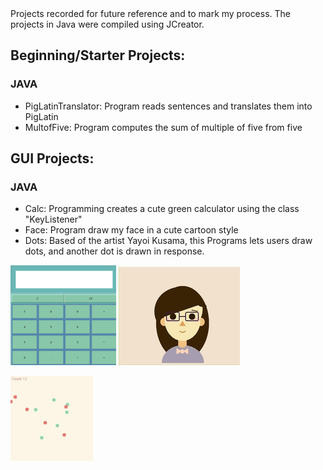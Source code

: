 <head>
  Projects recorded for future reference and to mark my process. The projects in Java were compiled using JCreator. 
</head>

<body>
<h2>Beginning/Starter Projects:</h2>
  <h3>JAVA</h3>
  <ul>
    <li>PigLatinTranslator: Program reads sentences and translates them into PigLatin</li>
    <li>MultofFive: Program computes the sum of multiple of five from five</li>
  </ul>
  
<h2>GUI Projects:</h2>
  <h3>JAVA</h3>
  <ul>
    <li>Calc: Programming creates a cute green calculator using the class "KeyListener"</li>
    <li>Face: Program draw my face in a cute cartoon style</li>
    <li>Dots: Based of the artist Yayoi Kusama, this Programs lets users draw dots, and another dot is drawn in response.</li>
  </ul>
  
  ![Calc Project Screenshot](https://github.com/17kimceline/JavaProjects/blob/master/images/calculator1.png)
  ![Face Project Screenshot](https://github.com/17kimceline/JavaProjects/blob/master/images/face.jpg)
  
  ![Dots Project Screenshot](https://github.com/17kimceline/JavaProjects/blob/master/images/dots.jpg)
</body>
